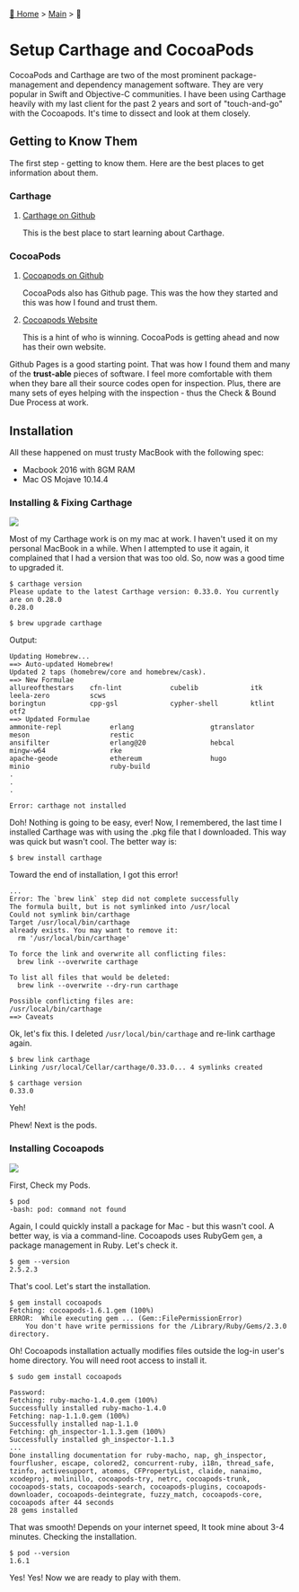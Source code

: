 [🏡 Home](https://primecoder.github.io/)
\> [Main](https://primecoder.github.io/Package-Management-Study/)
\> 📍

# Setup Carthage and CocoaPods

CocoaPods and Carthage are two of the most prominent package-management and dependency management software. They are very popular in Swift and Objective-C communities. I have been using Carthage heavily with my last client for the past 2 years and sort of "touch-and-go" with the Cocoapods. It's time to dissect and look at them closely.<br />

## Getting to Know Them

The first step - getting to know them. Here are the best places to get information about them.

### Carthage

1. [Carthage on Github]

   This is the best place to start learning about Carthage.

### CocoaPods

1. [Cocoapods on Github]

   CocoaPods also has Github page. This was the how they started and this was how I found and trust them.

2. [Cocoapods Website]

   This is a hint of who is winning. CocoaPods is getting ahead and now has their own website.

Github Pages is a good starting point. That was how I found them and many of the **trust-able** pieces of software. I feel more comfortable with them when they bare all their source codes open for inspection. Plus, there are many sets of eyes helping with the inspection - thus the Check &amp; Bound Due Process at work.

## Installation

All these happened on must trusty MacBook with the following spec:

- Macbook 2016 with 8GM RAM
- Mac OS Mojave 10.14.4

### Installing &amp; Fixing Carthage

![][carthage logo]

Most of my Carthage work is on my mac at work. I haven't used it on my personal MacBook in a while. When I attempted to use it again, it complained that I had a version that was too old. So, now was a good time to upgraded it.

```
$ carthage version
Please update to the latest Carthage version: 0.33.0. You currently are on 0.28.0
0.28.0

$ brew upgrade carthage

```

Output:

```
Updating Homebrew...
==> Auto-updated Homebrew!
Updated 2 taps (homebrew/core and homebrew/cask).
==> New Formulae
allureofthestars    cfn-lint            cubelib             itk                 leela-zero          scws
boringtun           cpp-gsl             cypher-shell        ktlint              otf2
==> Updated Formulae
ammonite-repl            erlang                   gtranslator              meson                    restic
ansifilter               erlang@20                hebcal                   mingw-w64                rke
apache-geode             ethereum                 hugo                     minio                    ruby-build
.
.
.

Error: carthage not installed

```

Doh! Nothing is going to be easy, ever!
Now, I remembered, the last time I installed Carthage was with using the .pkg file that I downloaded. This way was quick but wasn't cool. The better way is:

```
$ brew install carthage

```

Toward the end of installation, I got this error!

```
...
Error: The `brew link` step did not complete successfully
The formula built, but is not symlinked into /usr/local
Could not symlink bin/carthage
Target /usr/local/bin/carthage
already exists. You may want to remove it:
  rm '/usr/local/bin/carthage'

To force the link and overwrite all conflicting files:
  brew link --overwrite carthage

To list all files that would be deleted:
  brew link --overwrite --dry-run carthage

Possible conflicting files are:
/usr/local/bin/carthage
==> Caveats

```

Ok, let's fix this. I deleted `/usr/local/bin/carthage` and re-link carthage again.

```
$ brew link carthage
Linking /usr/local/Cellar/carthage/0.33.0... 4 symlinks created

$ carthage version
0.33.0

```

Yeh!

Phew! Next is the pods.

### Installing Cocoapods

![][cocoapods logo]

First, Check my Pods.

```
$ pod
-bash: pod: command not found

```

Again, I could quickly install a package for Mac - but this wasn't cool. A better way, is via a command-line. Cocoapods uses RubyGem `gem`, a package management in Ruby. Let's check it.

```
$ gem --version
2.5.2.3

```

That's cool. Let's start the installation.

```
$ gem install cocoapods
Fetching: cocoapods-1.6.1.gem (100%)
ERROR:  While executing gem ... (Gem::FilePermissionError)
    You don't have write permissions for the /Library/Ruby/Gems/2.3.0 directory.

```

Oh! Cocoapods installation actually modifies files outside the log-in user's home directory. You will need root access to install it.

```
$ sudo gem install cocoapods

Password:
Fetching: ruby-macho-1.4.0.gem (100%)
Successfully installed ruby-macho-1.4.0
Fetching: nap-1.1.0.gem (100%)
Successfully installed nap-1.1.0
Fetching: gh_inspector-1.1.3.gem (100%)
Successfully installed gh_inspector-1.1.3
...
Done installing documentation for ruby-macho, nap, gh_inspector, fourflusher, escape, colored2, concurrent-ruby, i18n, thread_safe, tzinfo, activesupport, atomos, CFPropertyList, claide, nanaimo, xcodeproj, molinillo, cocoapods-try, netrc, cocoapods-trunk, cocoapods-stats, cocoapods-search, cocoapods-plugins, cocoapods-downloader, cocoapods-deintegrate, fuzzy_match, cocoapods-core, cocoapods after 44 seconds
28 gems installed

```

That was smooth! Depends on your internet speed, It took mine about 3-4 minutes. Checking the installation.

```
$ pod --version
1.6.1

```

Yes! Yes! Now we are ready to play with them.

[carthage on github]: https://github.com/Carthage/Carthage "Carthage on Github"
[cocoapods on github]: https://github.com/CocoaPods/CocoaPods "Cocoapods on Github"
[cocoapods website]: https://cocoapods.org/ "Cocoapods Website"
[carthage logo]: https://3.bp.blogspot.com/-LkEQ90efbJ8/XMUl-moP7VI/AAAAAAAAZII/bHNnJ3ROJusSO9hPTo4m8ymBZU3-cl9iQCLcBGAs/s1600/carthage-logo-small.png
[cocoapods logo]: https://4.bp.blogspot.com/-2H1Rir2BsWY/XMUmeX7rNmI/AAAAAAAAZIQ/5cufO2IfFbE2Tz6VsiDJPJhtP9jpJqWugCLcBGAs/s320/cocoapods-logo-small.png
